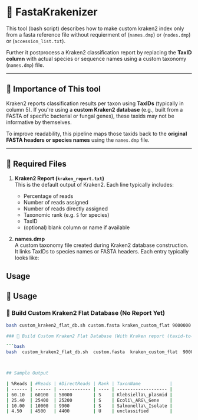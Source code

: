 # 🧬 FastaKrakenizer
This tool (bash script) describes how to make custom kraken2 index only from a fasta reference file without requierment of  (`names.dmp`) or  (`nodes.dmp`)  or  (`accession_list.txt`).

Further it postprocess a Kraken2 classification report by replacing the **TaxID column** with actual species or sequence names using a custom taxonomy (`names.dmp`) file.

---

## 📄 Importance of This tool 

Kraken2 reports classification results per taxon using **TaxIDs** (typically in column 5). If you're using a **custom Kraken2 database** (e.g., built from a FASTA of specific bacterial or fungal genes), these taxids may not be informative by themselves.

To improve readability, this pipeline maps those taxids back to the **original FASTA headers or species names** using the `names.dmp` file.

---

## 📁 Required Files

1. **Kraken2 Report (`kraken_report.txt`)**  
   This is the default output of Kraken2. Each line typically includes:
   - Percentage of reads
   - Number of reads assigned
   - Number of reads directly assigned
   - Taxonomic rank (e.g. `S` for species)
   - TaxID
   - (optional) blank column or name if available

2. **names.dmp**  
   A custom taxonomy file created during Kraken2 database construction. It links TaxIDs to species names or FASTA headers. Each entry typically looks like:


## Usage

## 🧪 Usage

### 🔹 Build Custom Kraken2 Flat Database (No Report Yet)

```bash
bash custom_kraken2_flat_db.sh custom.fasta kraken_custom_flat 9000000

### 🔹 Build Custom Kraken2 Flat Database (With Kraken report (taxid-to-name replacement))

```bash
bash  custom_kraken2_flat_db.sh  custom.fasta  kraken_custom_flat  9000000  report.txt



## Sample Output 

| %Reads | #Reads | #DirectReads | Rank | TaxonName           |
| ------ | ------ | ------------ | ---- | ------------------- |
| 60.10  | 60100  | 58000        | S    | Klebsiella\_plasmid |
| 25.40  | 25400  | 25200        | S    | Ecoli\_ARG\_Gene    |
| 10.00  | 10000  | 9900         | S    | Salmonella\_Isolate |
| 4.50   | 4500   | 4400         | U    | unclassified        |

